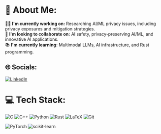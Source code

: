 # 💫 About Me:
👨‍💻 **I'm currently working on:** Researching AI/ML privacy issues, including privacy exposures and mitigation strategies.  <br>🤝 **I'm looking to collaborate on:** AI safety, privacy-preserving AI/ML, and innovative AI applications.  <br>📚 **I'm currently learning:** Multimodal LLMs, AI infrastructure, and Rust programming.  


## 🌐 Socials:
[![LinkedIn](https://img.shields.io/badge/LinkedIn-%230077B5.svg?logo=linkedin&logoColor=white)](https://linkedin.com/in/EdwardLeeMacau) 

# 💻 Tech Stack:
![C](https://img.shields.io/badge/c-%2300599C.svg?style=for-the-badge&logo=c&logoColor=white) ![C++](https://img.shields.io/badge/c++-%2300599C.svg?style=for-the-badge&logo=c%2B%2B&logoColor=white) ![Python](https://img.shields.io/badge/python-3670A0?style=for-the-badge&logo=python&logoColor=ffdd54) ![Rust](https://img.shields.io/badge/rust-%23000000.svg?style=for-the-badge&logo=rust&logoColor=white) ![LaTeX](https://img.shields.io/badge/latex-%23008080.svg?style=for-the-badge&logo=latex&logoColor=white) ![Git](https://img.shields.io/badge/git-%23F05033.svg?style=for-the-badge&logo=git&logoColor=white) 

![PyTorch](https://img.shields.io/badge/PyTorch-%23EE4C2C.svg?style=for-the-badge&logo=PyTorch&logoColor=white) ![scikit-learn](https://img.shields.io/badge/scikit--learn-%23F7931E.svg?style=for-the-badge&logo=scikit-learn&logoColor=white) 

<!-- # 📊 GitHub Stats:
![](https://github-readme-stats.vercel.app/api?username=EdwardLeeMacau&theme=dark&hide_border=false&include_all_commits=false&count_private=false)<br/>
![](https://github-readme-streak-stats.herokuapp.com/?user=EdwardLeeMacau&theme=dark&hide_border=false)<br/>
![](https://github-readme-stats.vercel.app/api/top-langs/?username=EdwardLeeMacau&theme=dark&hide_border=false&include_all_commits=false&count_private=false&layout=compact) -->

<!-- Proudly created with GPRM ( https://gprm.itsvg.in ) -->
